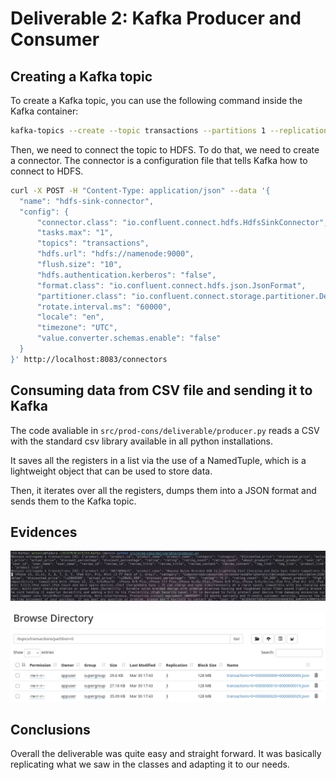 # Deliverable 2: Kafka Producer and Consumer

## Creating a Kafka topic

To create a Kafka topic, you can use the following command inside the Kafka container:
```bash
kafka-topics --create --topic transactions --partitions 1 --replication-factor 1 --bootstrap-server localhost:9092
```

Then, we need to connect the topic to HDFS. To do that, we need to create a connector. The connector is a configuration file that tells Kafka how to connect to HDFS.
```bash
curl -X POST -H "Content-Type: application/json" --data '{
  "name": "hdfs-sink-connector",
  "config": {
      "connector.class": "io.confluent.connect.hdfs.HdfsSinkConnector",
      "tasks.max": "1",
      "topics": "transactions",
      "hdfs.url": "hdfs://namenode:9000",
      "flush.size": "10",
      "hdfs.authentication.kerberos": "false",
      "format.class": "io.confluent.connect.hdfs.json.JsonFormat",
      "partitioner.class": "io.confluent.connect.storage.partitioner.DefaultPartitioner",
      "rotate.interval.ms": "60000",
      "locale": "en",
      "timezone": "UTC",
      "value.converter.schemas.enable": "false"
  }
}' http://localhost:8083/connectors
```

## Consuming data from CSV file and sending it to Kafka

The code avaliable in `src/prod-cons/deliverable/producer.py` reads a CSV with the standard csv library available in all python installations.

It saves all the registers in a list via the use of a NamedTuple, which is a lightweight object that can be used to store data.

Then, it iterates over all the registers, dumps them into a JSON format and sends them to the Kafka topic.

## Evidences

![Sending data to kafka](images/producer.png)

![First three entries of data in HDFS](images/hadoop.png)

## Conclusions

Overall the deliverable was quite easy and straight forward. It was basically replicating what we saw in the classes and adapting it to our needs.
